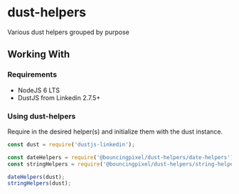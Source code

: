 # dust-helpers

Various dust helpers grouped by purpose

## Working With

### Requirements

- NodeJS 6 LTS
- DustJS from Linkedin 2.7.5+

### Using dust-helpers

Require in the desired helper(s) and initialize them with the dust instance.

```js
const dust = require('dustjs-linkedin');

const dateHelpers = require('@bouncingpixel/dust-helpers/date-helpers');
const stringHelpers = require('@bouncingpixel/dust-helpers/string-helpers');

dateHelpers(dust);
stringHelpers(dust);
```
